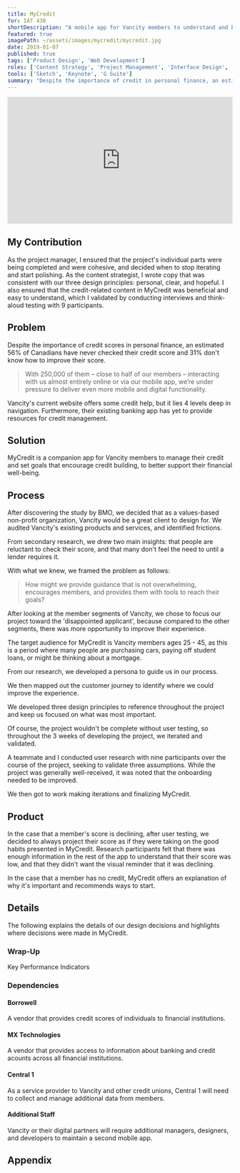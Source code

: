 ```yaml
---
title: MyCredit
for: IAT 438
shortDescription: "A mobile app for Vancity members to understand and build credit, in order to better support their financial well-being"
featured: true
imagePath: ~/assets/images/mycredit/mycredit.jpg
date: 2019-01-07
published: true
tags: ['Product Design', 'Web Development']
roles: ['Content Strategy', 'Project Management', 'Interface Design', 'User Research']
tools: ['Sketch', 'Keynote', 'G Suite']
summary: "Despite the importance of credit in personal finance, an estimated 56% of Canadians have never checked their credit score and 31% don't know how to improve their score (BMO, 2016). We saw this as an opportunity to support people in learning about credit through a mobile app offered by Vancity, a local credit union. When the project was complete, Vancity directors invited us to present to their Digital Services team at their head office in Vancouver."
---
```


<div style="padding:56.25% 0 0 0;position:relative;"><iframe src="https://player.vimeo.com/video/305425536?byline=0&portrait=0" style="position:absolute;top:0;left:0;width:100%;height:100%;" frameborder="0" allow="autoplay; fullscreen" allowfullscreen></iframe></div>

## My Contribution
As the project manager, I ensured that the project's individual parts were being completed and were cohesive, and decided when to stop iterating and start polishing. As the content strategist, I wrote copy that was consistent with our three design principles: personal, clear, and hopeful. I also ensured that the credit-related content in MyCredit was beneficial and easy to understand, which I validated by conducting interviews and think-aloud testing with 9 participants.

## Problem
Despite the importance of credit scores in personal finance, an estimated 56% of Canadians have never checked their credit score and 31% don't know how to improve their score.

> With 250,000 of them – close to half of our members – interacting with us almost entirely online or via our mobile app, we’re under pressure to deliver even more mobile and digital functionality.

Vancity's current website offers some credit help, but it lies 4 levels deep in navigation. Furthermore, their existing banking app has yet to provide resources for credit management.

## Solution
MyCredit is a companion app for Vancity members to manage their credit and set goals that encourage credit building, to better support their financial well-being.

## Process
After discovering the study by BMO, we decided that as a values-based non-profit organization, Vancity would be a great client to design for. We audited Vancity's existing products and services, and identified frictions.

From secondary research, we drew two main insights: that people are reluctant to check their score, and that many don't feel the need to until a lender requires it.

With what we knew, we framed the problem as follows:
> How might we provide guidance that is not overwhelming, encourages members, and provides them with tools to reach their goals?

After looking at the member segments of Vancity, we chose to focus our project toward the 'disappointed applicant', because compared to the other segments, there was more opportunity to improve their experience.

The target audience for MyCredit is Vancity members ages 25 - 45, as this is a period where many people are purchasing cars, paying off student loans, or might be thinking about a mortgage.

From our research, we developed a persona to guide us in our process.

We then mapped out the customer journey to identify where we could improve the experience.

We developed three design principles to reference throughout the project and keep us focused on what was most important.

Of course, the project wouldn't be complete without user testing, so throughout the 3 weeks of developing the project, we iterated and validated.

A teammate and I conducted user research with nine participants over the course of the project, seeking to validate three assumptions. While the project was generally well-received, it was noted that the onboarding needed to be improved.

We then got to work making iterations and finalizing MyCredit.

## Product

In the case that a member's score is declining, after user testing, we decided to always project their score as if they were taking on the good habits presented in MyCredit. Research participants felt that there was enough information in the rest of the app to understand that their score was low, and that they didn't want the visual reminder that it was declining.

In the case that a member has no credit, MyCredit offers an explanation of why it's important and recommends ways to start.

## Details
The following explains the details of our design decisions and highlights where decisions were made in MyCredit.

### Wrap-Up
Key Performance Indicators

### Dependencies
#### Borrowell
A vendor that provides credit scores of individuals to financial institutions.
#### MX Technologies
A vendor that provides access to information about banking and credit acounts across all financial institutions.
#### Central 1
As a service provider to Vancity and other credit unions, Central 1 will need to collect and manage additional data from members.
#### Additional Staff
Vancity or their digital partners will require additional managers, designers, and developers to maintain a second mobile app.

## Appendix
